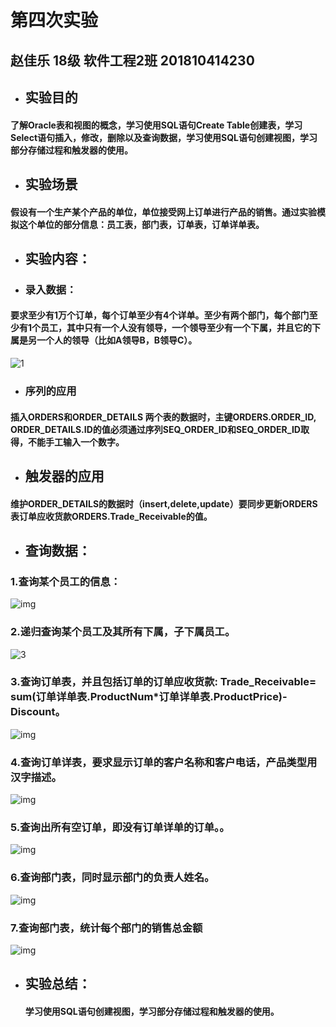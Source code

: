 # 第四次实验

## 赵佳乐 18级 软件工程2班 201810414230

- ## 实验目的

#### 了解Oracle表和视图的概念，学习使用SQL语句Create Table创建表，学习Select语句插入，修改，删除以及查询数据，学习使用SQL语句创建视图，学习部分存储过程和触发器的使用。

- ## 实验场景

#### 假设有一个生产某个产品的单位，单位接受网上订单进行产品的销售。通过实验模拟这个单位的部分信息：员工表，部门表，订单表，订单详单表。

- ## 实验内容：

- ### 录入数据：

#### 要求至少有1万个订单，每个订单至少有4个详单。至少有两个部门，每个部门至少有1个员工，其中只有一个人没有领导，一个领导至少有一个下属，并且它的下属是另一个人的领导（比如A领导B，B领导C）。

![1](1.Png)

- ### 序列的应用

#### 插入ORDERS和ORDER_DETAILS 两个表的数据时，主键ORDERS.ORDER_ID, ORDER_DETAILS.ID的值必须通过序列SEQ_ORDER_ID和SEQ_ORDER_ID取得，不能手工输入一个数字。

- ## 触发器的应用

#### 维护ORDER_DETAILS的数据时（insert,delete,update）要同步更新ORDERS表订单应收货款ORDERS.Trade_Receivable的值。

- ## 查询数据：

### 1.查询某个员工的信息：

![img](2.png)

### 2.递归查询某个员工及其所有下属，子下属员工。

![3](3.png)

### 3.查询订单表，并且包括订单的订单应收货款: Trade_Receivable= sum(订单详单表.ProductNum*订单详单表.ProductPrice)- Discount。

![img](4.png)

### 4.查询订单详表，要求显示订单的客户名称和客户电话，产品类型用汉字描述。

![img](5.png)

### 5.查询出所有空订单，即没有订单详单的订单。。

![img](6.png)

### 6.查询部门表，同时显示部门的负责人姓名。

![img](7.png)

### 7.查询部门表，统计每个部门的销售总金额

![img](8.png)

- ## 实验总结：

  #### 学习使用SQL语句创建视图，学习部分存储过程和触发器的使用。

  